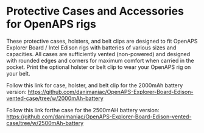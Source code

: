 # Protective Cases and Accessories for OpenAPS rigs

These protective cases, holsters, and belt clips are designed to fit OpenAPS Explorer Board / Intel Edison rigs with batteries of various sizes and capacities. All cases are sufficiently vented (non-powered) and designed with rounded edges and corners for maximum comfort when carried in the pocket. Print the optional holster or belt clip to wear your OpenAPS rig on your belt.

Follow this link for case, holster, and belt clip for the 2000mAh battery version: https://github.com/danimaniac/OpenAPS-Explorer-Board-Edison-vented-case/tree/w/2000mAh-battery

Follow this link forthe case for the 2500mAH battery version: https://github.com/danimaniac/OpenAPS-Explorer-Board-Edison-vented-case/tree/w/2500mAh-battery
